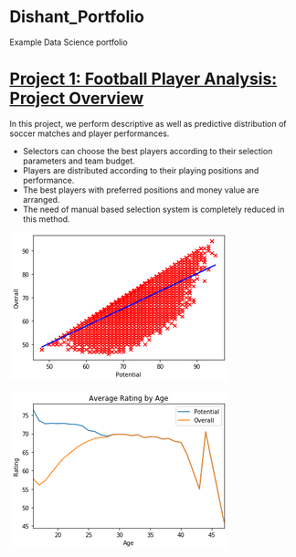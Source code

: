 # Dishant_Portfolio
Example Data Science portfolio

# [Project 1: Football Player Analysis: Project Overview](https://github.com/Dishant27/Football_Analysis)
In this project, we perform descriptive as well as predictive distribution of soccer matches and player performances. 

* Selectors can choose the best players according to their selection parameters and team budget. 
* Players are distributed according to their playing positions and performance.
* The best players with preferred positions and money value are arranged. 
* The need of manual based selection system is completely reduced in this method.


![](/images/Pot_Ovr.png)

![](/images/Age_potential.png)
